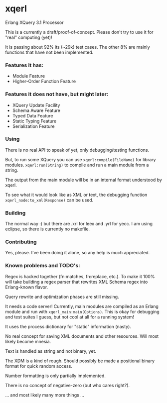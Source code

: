 # xqerl
Erlang XQuery 3.1 Processor

This is a currently a draft/proof-of-concept. Please don't try to use it for "real" computing (yet)!

It is passing about 92% its (~29k) test cases. The other 8% are mainly functions that have not been 
implemented.


### Features it has:

* Module Feature
* Higher-Order Function Feature

### Features it does not have, but might later:

* XQuery Update Facility
* Schema Aware Feature
* Typed Data Feature
* Static Typing Feature
* Serialization Feature

### Using

There is no real API to speak of yet, only debugging/testing functions. 

But, to run some XQuery you can use `xqerl:compile(FileName)` for library modules. 
`xqerl:run(String)` to compile and run a main module from a string.

The output from the main module will be in an internal format understood by xqerl. 

To see what it would look like as XML or text, the debugging function `xqerl_node:to_xml(Response)` can be used.

### Building
The normal way :) but there are .xrl for leex and .yrl for yecc.
I am using eclipse, so there is currently no makefile.

### Contributing
Yes, please. I've been doing it alone, so any help is much appreciated.


### Known problems and TODO's:

Regex is hacked together (fn:matches, fn:replace, etc.). 
To make it 100% will take building a regex parser that rewrites XML Schema regex into Erlang-known flavor. 

Query rewrite and optimization phases are still missing.

It needs a code server! Currently, main modules are compiled as an Erlang module and run with `xqerl_main:main(Options)`.
This is okay for debugging and test suites I guess, but not cool at all for a running system!

It uses the process dictionary for "static" information (nasty).

No real concept for saving XML documents and other resources. Will most likely become mnesia.

Text is handled as string and not binary, yet.

The XDM is a kind of rough. Should possibly be made a positional binary format for quick random access. 

Number formatting is only partially implemented.

There is no concept of negative-zero (but who cares right?).

... and most likely many more things ...

